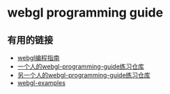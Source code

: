 # webgl programming guide

## 有用的链接

- [webgl编程指南](https://www.amazon.cn/dp/B00KXQPR0Y)
- [一个人的webgl-programming-guide练习仓库](https://github.com/hushhw/WebGL-Programming-Guide)
- [另一个人的webgl-programming-guide练习仓库](https://github.com/Jonplussed/webgl-programming-guide)
- [webgl-examples](https://github.com/mdn/webgl-examples/)